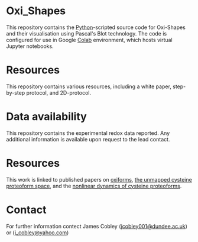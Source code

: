 # Oxi_Shapes
This repository contains the [Python](https://www.python.org/)-scripted source code for Oxi-Shapes and their visualisation using Pascal's Blot technology. The code is configured for use in  Google [Colab](https://colab.google/) environment, which hosts virtual Jupyter notebooks.
# Resources 
This repository contains various resources, including a white paper, step-by-step protocol, and 2D-protocol. 
# Data availability
This repository contains the experimental redox data reported. Any additional information is available upon request to the lead contact.
# Resources
This work is linked to published papers on [oxiforms](https://onlinelibrary.wiley.com/doi/full/10.1002/bies.202200248), [the unmapped cysteine proteoform space](https://journals.physiology.org/doi/abs/10.1152/ajpcell.00152.2024), and the [nonlinear dynamics of cysteine proteoforms](https://www.sciencedirect.com/science/article/pii/S2213231725000369).
# Contact
For further information contect James Cobley (jcobley001@dundee.ac.uk) or (j_cobley@yahoo.com)
